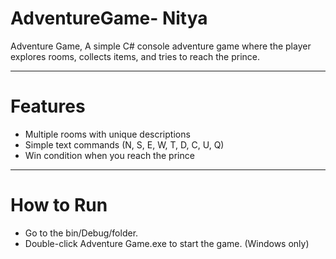 # AdventureGame- Nitya
Adventure Game, A simple C# console adventure game where the player explores rooms, collects items, and tries to reach the prince.

--- 

# Features
- Multiple rooms with unique descriptions    
- Simple text commands (N, S, E, W, T, D, C, U, Q)  
- Win condition when you reach the prince  

--- 

# How to Run
- Go to the bin/Debug/folder.
- Double-click Adventure Game.exe to start the game. (Windows only)
